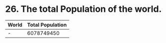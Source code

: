 # 26. The total Population of the world.

| World | Total Population |
| --- | --- |
| - | 6078749450 |
